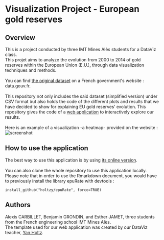 # Visualization Project - European gold reserves

## Overview
This is a project conducted by three IMT Mines Alès students for a DataViz class.
<br>
This projet aims to analyze the evolution from 2000 to 2014 of gold reserves within the European Union (E.U.), through data visualization techniques and methods.
<br><br>
You can find [the original dataset](https://www.data.gouv.fr/fr/datasets/reserves-officielles-de-28-pays-europeens/) on a French government's website : data.gouv.fr.
<br><br>
This repository not only includes the said dataset (simplified version) under CSV format but also holds the code of the different plots and results that we have decided to show for explaining EU gold reserves' evolution.
This repository gives the code of a [web application](https://estherjamet.github.io/Visualization-Project/) to interactively explore our results. 
<br><br>
Here is an example of a visualization -a heatmap- provided on the website : ![screenshot](https://raw.githubusercontent.com/estherjamet/Visualization-Project/master/interactive_heatmap.PNG)

## How to use the application
The best way to use this application is by using [its online version](https://estherjamet.github.io/Visualization-Project/).
<br><br>
You can also clone the whole repository to use this application locally. Please note that in order to use the Rmarkdown document, you would have to previously install the library epuRate with devtools :
```
install_github("holtzy/epuRate", force=TRUE)
```

## Authors
Alexis CARBILLET, Benjamin GRONDIN, and Esther JAMET, three students from the French engineering school IMT Mines Alès.
<br>
The template used for our web application was created by our DataViz teacher, [Yan Holtz](https://github.com/holtzy).
